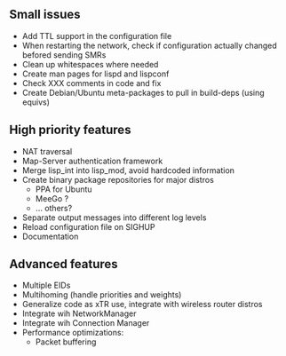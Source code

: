 Small issues
------------

  * Add TTL support in the configuration file
  * When restarting the network, check if configuration actually changed befored sending SMRs
  * Clean up whitespaces where needed
  * Create man pages for lispd and lispconf
  * Check XXX comments in code and fix
  * Create Debian/Ubuntu meta-packages to pull in build-deps (using equivs)

High priority features
----------------------

  * NAT traversal
  * Map-Server authentication framework
  * Merge lisp_int into lisp_mod, avoid hardcoded information
  * Create binary package repositories for major distros
    * PPA for Ubuntu
    * MeeGo ?
    * ... others?
  * Separate output messages into different log levels
  * Reload configuration file on SIGHUP
  * Documentation


Advanced features
-----------------

  * Multiple EIDs
  * Multihoming (handle priorities and weights)
  * Generalize code as xTR use, integrate with wireless router distros
  * Integrate wih NetworkManager
  * Integrate wih Connection Manager
  * Performance optimizations:
    * Packet buffering
